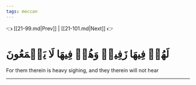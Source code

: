 ```yaml
---
tags: meccan
---
```


👈 [[21-99.md|Prev]] | [[21-101.md|Next]] 👉

# لَهُمۡ فِيهَا زَفِيرٞ وَهُمۡ فِيهَا لَا يَسۡمَعُونَ

For them therein is heavy sighing, and they therein will not hear

---

